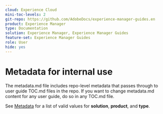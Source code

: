 ```yaml
---
cloud: Experience Cloud
mini-toc-levels: 2
git-repo: https://github.com/AdobeDocs/experience-manager-guides.en
product: Experience Manager
type: Documentation
solution: Experience Manager, Experience Manager Guides
feature-set: Experience Manager Guides
role: User
hide: yes
---
```


# Metadata for internal use

The metadata.md file includes repo-level metadata that passes through to user guide TOC.md files in the repo. If you want to change metadata.md content for any user guide, do so in any TOC.md file.

See [Metadata](https://experienceleague.adobe.com/docs/authoring-guide-exl/using/editing/user-guide-setup/metadata.html) for a list of valid values for **solution**, **product**, and **type**.
